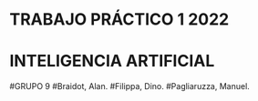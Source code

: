 # TRABAJO PRÁCTICO 1 2022
# INTELIGENCIA ARTIFICIAL

#GRUPO 9
#Braidot, Alan.
#Filippa, Dino.
#Pagliaruzza, Manuel.
